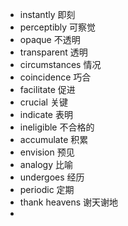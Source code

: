 - instantly 即刻 
- perceptibly 可察觉
- opaque 不透明
- transparent 透明 
- circumstances 情况
- coincidence 巧合 
- facilitate 促进
- crucial 关键
- indicate 表明 
- ineligible 不合格的
- accumulate 积累
- envision 预见
- analogy 比喻 
- undergoes 经历 
- periodic 定期 
- thank heavens 谢天谢地 
- 

